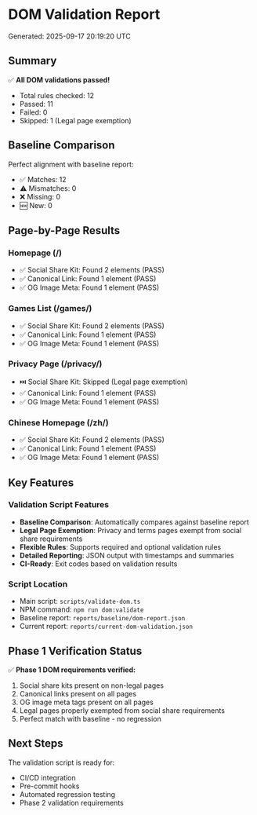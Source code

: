 # DOM Validation Report

Generated: 2025-09-17 20:19:20 UTC

## Summary

✅ **All DOM validations passed!**

- Total rules checked: 12
- Passed: 11
- Failed: 0
- Skipped: 1 (Legal page exemption)

## Baseline Comparison

Perfect alignment with baseline report:
- ✅ Matches: 12
- ⚠️ Mismatches: 0
- ❌ Missing: 0
- 🆕 New: 0

## Page-by-Page Results

### Homepage (/)
- ✅ Social Share Kit: Found 2 elements (PASS)
- ✅ Canonical Link: Found 1 element (PASS)
- ✅ OG Image Meta: Found 1 element (PASS)

### Games List (/games/)
- ✅ Social Share Kit: Found 2 elements (PASS)
- ✅ Canonical Link: Found 1 element (PASS)
- ✅ OG Image Meta: Found 1 element (PASS)

### Privacy Page (/privacy/)
- ⏭️ Social Share Kit: Skipped (Legal page exemption)
- ✅ Canonical Link: Found 1 element (PASS)
- ✅ OG Image Meta: Found 1 element (PASS)

### Chinese Homepage (/zh/)
- ✅ Social Share Kit: Found 2 elements (PASS)
- ✅ Canonical Link: Found 1 element (PASS)
- ✅ OG Image Meta: Found 1 element (PASS)

## Key Features

### Validation Script Features
- **Baseline Comparison**: Automatically compares against baseline report
- **Legal Page Exemption**: Privacy and terms pages exempt from social share requirements
- **Flexible Rules**: Supports required and optional validation rules
- **Detailed Reporting**: JSON output with timestamps and summaries
- **CI-Ready**: Exit codes based on validation results

### Script Location
- Main script: `scripts/validate-dom.ts`
- NPM command: `npm run dom:validate`
- Baseline report: `reports/baseline/dom-report.json`
- Current report: `reports/current-dom-validation.json`

## Phase 1 Verification Status

✅ **Phase 1 DOM requirements verified:**
1. Social share kits present on non-legal pages
2. Canonical links present on all pages
3. OG image meta tags present on all pages
4. Legal pages properly exempted from social share requirements
5. Perfect match with baseline - no regression

## Next Steps

The validation script is ready for:
- CI/CD integration
- Pre-commit hooks
- Automated regression testing
- Phase 2 validation requirements

